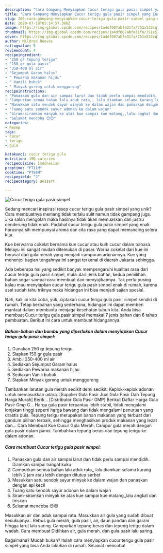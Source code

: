 ```yaml
---
description: "Cara Gampang Menyiapkan Cucur terigu gula pasir simpel yang Enak"
title: "Cara Gampang Menyiapkan Cucur terigu gula pasir simpel yang Enak"
slug: 205-cara-gampang-menyiapkan-cucur-terigu-gula-pasir-simpel-yang-enak
date: 2020-07-19T05:14:57.386Z
image: https://img-global.cpcdn.com/recipes/1a4df007abfe31fa/751x532cq70/cucur-terigu-gula-pasir-simpel-foto-resep-utama.jpg
thumbnail: https://img-global.cpcdn.com/recipes/1a4df007abfe31fa/751x532cq70/cucur-terigu-gula-pasir-simpel-foto-resep-utama.jpg
cover: https://img-global.cpcdn.com/recipes/1a4df007abfe31fa/751x532cq70/cucur-terigu-gula-pasir-simpel-foto-resep-utama.jpg
author: Mildred Reeves
ratingvalue: 5
reviewcount: 4
recipeingredient:
- "250 gr tepung terigu"
- "150 gr gula pasir"
- "350-400 ml air"
- "Sejumput Garam halus"
- " Pewarna makanan hijau"
- " Vanili bubuk"
- " Minyak goreng untuk menggoreng"
recipeinstructions:
- "Panaskan gula dan air sampai larut dan tidak perlu sampai mendidih. Diamkan sampai hangat kuku"
- "Campurkan semua bahan lalu aduk rata,, lalu diamkan selama kurang lebih 2 jam atau lebih dengan ditutup serbet"
- "Masukkan satu sendok sayur minyak ke dalam wajan dan panaskan dengan api kecil"
- "Tuang satu sendok sayur adonan ke dalam wajan"
- "Siram-siramkan minyak ke atas kue sampai kue matang,,lalu angkat dan tiriskan"
- "Selamat mencoba 😊😊"
categories:
- Resep
tags:
- cucur
- terigu
- gula

katakunci: cucur terigu gula 
nutrition: 190 calories
recipecuisine: Indonesian
preptime: "PT11M"
cooktime: "PT50M"
recipeyield: "3"
recipecategory: Dessert

---
```



![Cucur terigu gula pasir simpel](https://img-global.cpcdn.com/recipes/1a4df007abfe31fa/751x532cq70/cucur-terigu-gula-pasir-simpel-foto-resep-utama.jpg)

Sedang mencari inspirasi resep cucur terigu gula pasir simpel yang unik? Cara membuatnya memang tidak terlalu sulit namun tidak gampang juga. Jika salah mengolah maka hasilnya tidak akan memuaskan dan justru cenderung tidak enak. Padahal cucur terigu gula pasir simpel yang enak harusnya sih mempunyai aroma dan cita rasa yang dapat memancing selera kita.

Kue berwarna cokelat bernama kue cucur atau kuih cucur dalam bahasa Melayu ini sangat mudah ditemukan di pasar. Warna cokelat dari kue ini berasal dari gula merah yang menjadi campuran adonannya. Kue yang menonjol bagian tengahnya ini sangat terkenal di daerah Jakarta sehingga.

Ada beberapa hal yang sedikit banyak mempengaruhi kualitas rasa dari cucur terigu gula pasir simpel, mulai dari jenis bahan, kedua pemilihan bahan segar sampai cara membuat dan menyajikannya. Tak perlu pusing kalau mau menyiapkan cucur terigu gula pasir simpel enak di rumah, karena asal sudah tahu triknya maka hidangan ini bisa menjadi sajian spesial.


Nah, kali ini kita coba, yuk, ciptakan cucur terigu gula pasir simpel sendiri di rumah. Tetap berbahan yang sederhana, hidangan ini dapat memberi manfaat dalam membantu menjaga kesehatan tubuh kita. Anda bisa membuat Cucur terigu gula pasir simpel memakai 7 jenis bahan dan 6 tahap pembuatan. Berikut ini cara untuk membuat hidangannya.

<!--inarticleads1-->

##### Bahan-bahan dan bumbu yang diperlukan dalam menyiapkan Cucur terigu gula pasir simpel:

1. Gunakan 250 gr tepung terigu
1. Siapkan 150 gr gula pasir
1. Ambil 350-400 ml air
1. Sediakan Sejumput Garam halus
1. Sediakan  Pewarna makanan hijau
1. Sediakan  Vanili bubuk
1. Siapkan  Minyak goreng untuk menggoreng


Tambahkan larutan gula merah sedikit demi sedikit. Keplok-keplok adonan untuk memasukkan udara. [Supplier Gula Pasir Jual Gula Pasir Dan Tepung Harga Murah] Berik… [Distributor Gula Pasir GMP] Berikut Daftar Harga Gula Pasir Gmp G… Harga gula pasir terpantau lebih stabil, tidak mengalami lonjakan tinggi seperti harga bawang dan tidak mengalami penuruan yang drastis pula. Tepung terigu merupakan bahan makanan yang terbuat dari gandum pilihan terbaik, sehingga menghasilkan produk makanan yang lezat dan… Cara Membuat Kue Cucur Gula Merah: Campur gula merah dengan gula pasir dalam panci. Tambahkan tepung beras dan tepung terigu ke dalam adonan. 

<!--inarticleads2-->

##### Cara membuat Cucur terigu gula pasir simpel:

1. Panaskan gula dan air sampai larut dan tidak perlu sampai mendidih. Diamkan sampai hangat kuku
1. Campurkan semua bahan lalu aduk rata,, lalu diamkan selama kurang lebih 2 jam atau lebih dengan ditutup serbet
1. Masukkan satu sendok sayur minyak ke dalam wajan dan panaskan dengan api kecil
1. Tuang satu sendok sayur adonan ke dalam wajan
1. Siram-siramkan minyak ke atas kue sampai kue matang,,lalu angkat dan tiriskan
1. Selamat mencoba 😊😊


Masukkan air dan aduk sampai rata. Masukkan air gula yang sudah dibuat secukupnya.. Rebus gula merah, gula pasir, air, daun pandan dan garam hingga larut lalu saring. Campurkan tepung beras dan tepung terigu dalam wadah. Cara membuat Didihkan air, gula merah, dan gula pasir lalu saring. 

Bagaimana? Mudah bukan? Itulah cara menyiapkan cucur terigu gula pasir simpel yang bisa Anda lakukan di rumah. Selamat mencoba!
